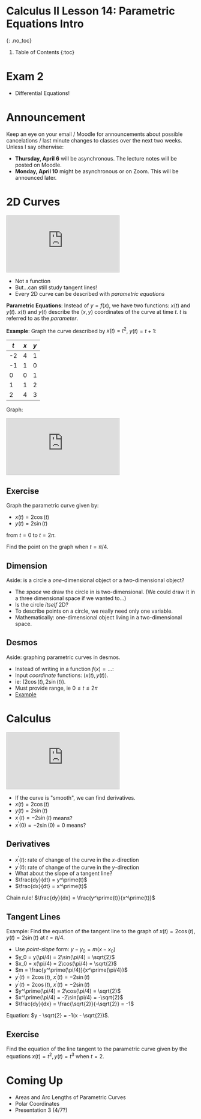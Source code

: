 # Calculus II Lesson 14: Parametric Equations Intro
{: .no_toc}

1. Table of Contents
{:toc}

# Exam 2

* Differential Equations!

# Announcement

Keep an eye on your email / Moodle for announcements about possible cancelations / last minute changes to classes over the next two weeks. Unless I say otherwise:

* **Thursday, April 6** will be asynchronous. The lecture notes will be posted on Moodle.
* **Monday, April 10** might be asynchronous or on Zoom. This will be announced later.

# 2D Curves

<div class="desmos-container">
<iframe src="https://www.desmos.com/calculator/t5gl4c8pxk?embed" style="border: 1px solid #ccc" frameborder=0></iframe>
</div>

* Not a function
* But...can still study tangent lines!
* Every 2D curve can be described with *parametric equations*

**Parametric Equations**: Instead of $y = f(x)$, we have two functions: $x(t)$ and $y(t)$. $x(t)$ and $y(t)$ describe the $(x, y)$ coordinates of the curve at time $t$. $t$ is referred to as the *parameter*.

**Example**: Graph the curve described by $x(t) = t^2$, $y(t) = t + 1$:

| $t$ | $x$ | $y$ |
| --- | --- | --- |
| -2  |  4  |  1 |
| -1  | 1   | 0 |
| 0 |     0 |   1 |
| 1  |   1 |   2 |
| 2 |    4   | 3 |

Graph: 

<div class="desmos-container">
<iframe src="https://www.desmos.com/calculator/vtddnk5bqn?embed" style="border: 1px solid #ccc" frameborder=0></iframe>
</div>

## Exercise

Graph the parametric curve given by:

* $x(t) = 2 \cos(t)$
* $y(t) = 2 \sin(t)$

from $t = 0$ to $t = 2\pi$.

Find the point on the graph when $t = \pi/4$.

## Dimension

Aside: is a circle a *one*-dimensional object or a *two*-dimensional object?

* The *space* we draw the circle in is two-dimensional. (We could draw it in a three dimensional space if we wanted to...)
* Is the circle *itself* 2D?
* To describe points on a circle, we really need only one variable.
* Mathematically: one-dimensional object living in a two-dimensional space.

## Desmos

Aside: graphing parametric curves in desmos.

* Instead of writing in a function $f(x) = \ldots$:
* Input *coordinate* functions: $(x(t), y(t))$.
* ie: $(2\cos(t), 2\sin(t))$.
* Must provide range, ie $0 \leq t \leq 2\pi$
* [Example](https://www.desmos.com/calculator/b0mork1xom)

# Calculus

<div class="desmos-container">
<iframe src="https://www.desmos.com/calculator/4x9thzc8jz?embed" style="border: 1px solid #ccc" frameborder=0></iframe>
</div>

* If the curve is "smooth", we can find derivatives.
* $x(t) = 2\cos(t)$
* $y(t) = 2\sin(t)$
* $x^\prime(t) = -2\sin(t)$ means?
* $x^\prime(0) = -2\sin(0) = 0$ means?

## Derivatives

* $x^\prime(t)$: rate of change of the curve in the $x$-direction
* $y^\prime(t)$: rate of change of the curve in the $y$-direction
* What about the slope of a tangent line?
* $\frac{dy}{dt} = y^\prime(t)$
* $\frac{dx}{dt} = x^\prime(t)$


Chain rule! $\frac{dy}{dx} = \frac{y^\prime(t)}{x^\prime(t)}$

## Tangent Lines

Example: Find the equation of the tangent line to the graph of $x(t) = 2\cos(t)$, $y(t) = 2\sin(t)$ at $t = \pi/4$.

* Use *point-slope* form: $y - y_0 = m(x - x_0)$
* $y_0 = y(\pi/4) = 2\sin(\pi/4) = \sqrt{2}$
* $x_0 = x(\pi/4) = 2\cos(\pi/4) = \sqrt{2}$
* $m = \frac{y^\prime(\pi/4)}{x^\prime(\pi/4)}$
* $y^\prime(t) = 2\cos(t)$, $x^\prime(t) = -2\sin(t)$
* $y^\prime(t) = 2\cos(t)$, $x^\prime(t) = -2\sin(t)$
* $y^\prime(\pi/4) = 2\cos(\pi/4) = \sqrt{2}$
* $x^\prime(\pi/4) = -2\sin(\pi/4) = -\sqrt{2}$
* $\frac{dy}{dx} = \frac{\sqrt{2}}{-\sqrt{2}} = -1$

Equation: $y - \sqrt{2} = -1(x - \sqrt{2})$.

## Exercise

Find the equation of the line tangent to the parametric curve given by the equations $x(t) = t^2, y(t) = t^3$ when $t = 2$.

# Coming Up

* Areas and Arc Lengths of Parametric Curves
* Polar Coordinates
* Presentation 3 (4/7?)
